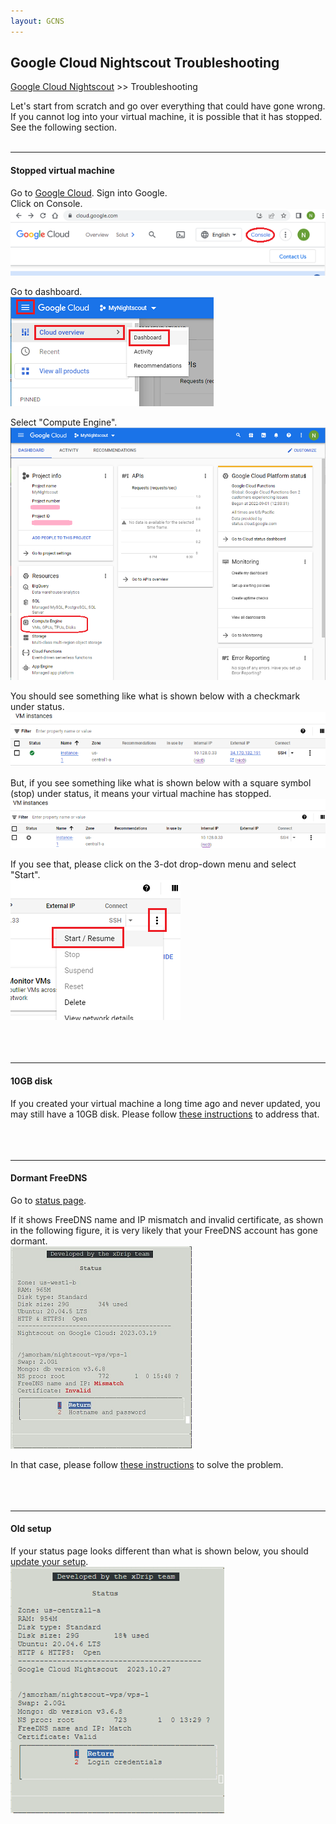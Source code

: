 ```yaml
---
layout: GCNS
---
```


## Google Cloud Nightscout Troubleshooting
[Google Cloud Nightscout](./GoogleCloud.md) >> Troubleshooting  
  
Let's start from scratch and go over everything that could have gone wrong.  
If you cannot log into your virtual machine, it is possible that it has stopped.  See the following section.  
<br/>  
  
---  
  
#### **Stopped virtual machine**  
Go to [Google Cloud](https://cloud.google.com/).  Sign into Google.  
Click on Console.  
![](./images/Console.png)  
  
Go to dashboard.  
![](./images/Dashboard.png)  
  
Select "Compute Engine".  
![](./images/Dash.png)  
  
You should see something like what is shown below with a checkmark under status.  
![](./images/VMisRunning.png)  
  
But, if you see something like what is shown below with a square symbol (stop) under status, it means your virtual machine has stopped.  
![](./images/VMhasStopped.png)  
  
If you see that, please click on the 3-dot drop-down menu and select "Start".  
![](./images/StartVM.png)  
<br/>  
<br/>  
  
---  
  
#### **10GB disk**  
If you created your virtual machine a long time ago and never updated, you may still have a 10GB disk.  Please follow [these instructions](./FullDisk.md) to address that.  
<br/>  
<br/>  
  
---  
  
#### **Dormant FreeDNS**  
Go to [status page](./Status.md).  
  
If it shows FreeDNS name and IP mismatch and invalid certificate, as shown in the following figure, it is very likely that your FreeDNS account has gone dormant.  
![](./images/HostnameProblem.png)  
  
In that case, please follow [these instructions](./FreeDNS_Min_Login.md) to solve the problem.  
<br/>  
<br/>  
  
---  
  
#### **Old setup**  
If your status page looks different than what is shown below, you should [update your setup](./NS_SyncExecutables.md).  
![](./images/Status.png)  
  
  
